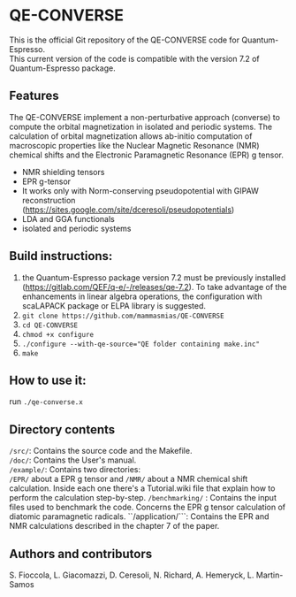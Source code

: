 # QE-CONVERSE
This is the official Git repository of the QE-CONVERSE code for Quantum-Espresso.  
This current version of the code is compatible with the version 7.2 of Quantum-Espresso package.


## Features
The QE-CONVERSE implement a non-perturbative approach (converse) to compute the orbital magnetization in isolated and periodic systems. The calculation of orbital magnetization allows ab-initio computation of macroscopic properties like the Nuclear Magnetic Resonance (NMR) chemical shifts and the Electronic Paramagnetic Resonance (EPR) g tensor.

* NMR shielding tensors
* EPR g-tensor
* It works only with Norm-conserving pseudopotential with GIPAW reconstruction (https://sites.google.com/site/dceresoli/pseudopotentials)
* LDA and GGA functionals
* isolated and periodic systems

## Build instructions:
1. the Quantum-Espresso package version 7.2 must be previously installed (https://gitlab.com/QEF/q-e/-/releases/qe-7.2). To take advantage of the enhancements in linear algebra operations, the configuration with scaLAPACK package or ELPA library is suggested.
2. ```git clone https://github.com/mammasmias/QE-CONVERSE``` 
3. ```cd QE-CONVERSE```
4. ```chmod +x configure```
5. ```./configure --with-qe-source="QE folder containing make.inc"```
6. ```make```
## How to use it:
run ```./qe-converse.x```

## Directory contents

```/src/```: Contains the source code and the Makefile.  
```/doc/```: Contains the User's manual.  
```/example/```: Contains two directories:  
 ```/EPR/``` about a EPR g tensor and  ```/NMR/``` about a NMR chemical shift calculation. Inside each one there's a Tutorial.wiki file that explain how to perform the calculation step-by-step.
```/benchmarking/``` : Contains the input files used to benchmark the code. Concerns the EPR g tensor calculation of diatomic paramagnetic radicals.
``/application/```: Contains the EPR and NMR calculations described in the chapter 7 of the paper.
 ## Authors and contributors
S. Fioccola, L. Giacomazzi, D. Ceresoli, N. Richard, A. Hemeryck, L. Martin-Samos

